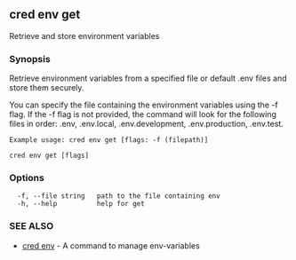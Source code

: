## cred env get

Retrieve and store environment variables

### Synopsis

Retrieve environment variables from a specified file or default .env files and store them securely.

You can specify the file containing the environment variables using the -f flag. If the -f flag is not provided, the command will look for the following files in order: .env, .env.local, .env.development, .env.production, .env.test.

	Example usage: cred env get [flags: -f (filepath)]

```
cred env get [flags]
```

### Options

```
  -f, --file string   path to the file containing env
  -h, --help          help for get
```

### SEE ALSO

* [cred env](cred_env.md)	 - A command to manage env-variables

